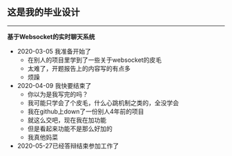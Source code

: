 ## 这是我的毕业设计
---
**基于Websocket的实时聊天系统**            
+ 2020-03-05 我准备开始了
	+ 在别人的项目里学到了一些关于websocket的皮毛
	+ 太难了，开题报告上的内容写的有点多
	+ 烦躁
+ 2020-04-09 我快要结束了
	+ 你以为是我写完的吗？
	+ 我可能只学会了个皮毛，什么心跳机制之类的，全没学会
	+ 我在github上down了一份别人4年前的项目
	+ 就这么交吧，现在我在加功能
	+ 但是看起来功能不是那么好加的
	+ 我真他妈菜
+ 2020-05-27已经答辩结束参加工作了
	
